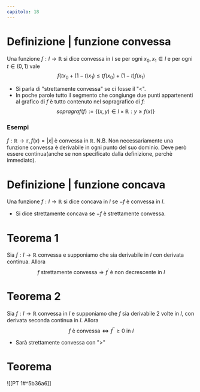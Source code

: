 ```yaml
---
capitolo: 18
---
```

# Definizione | funzione convessa
Una funzione $f:I\to\mathbb{R}$ si dice convessa in $I$ se per ogni $x_0,x_{1}\in I$ e per ogni $t\in(0,1)$ vale
$$f(tx_0+(1-t)x_{1})\le tf(x_0)+(1-t)f(x_1)$$
- Si parla di "strettamente convessa" se ci fosse il "$<$".
- In poche parole tutto il segmento che congiunge due punti appartenenti al grafico di $f$ è tutto contenuto nel sopragrafico di $f$:
$$sopragraf(f):= \{(x,y)\in I \times \mathbb{R}:y\ge f(x)\}$$
### Esempi
$f:\mathbb{R}\to\mathbb{r}, f(x)=|x|$ è convessa in $\mathbb{R}$.
N.B. Non necessariamente una funzione convessa è derivabile in ogni punto del suo dominio. Deve però essere continua(anche se non specificato dalla definizione, perchè immediato).

# Definizione | funzione concava
Una funzione $f:I\to\mathbb{R}$ si dice concava in $I$ se $-f$ è convessa in $I$.
- Si dice strettamente concava se $-f$ è strettamente convessa.

# Teorema 1
Sia $f:I\to\mathbb{R}$ convessa e supponiamo che sia derivabile in $I$ con derivata continua. 
Allora $$f \mbox{ strettamente convessa}\Rightarrow f^{'}\mbox{ è non decrescente in }I$$
# Teorema 2
Sia $f:I\to\mathbb{R}$ convessa in $I$ e supponiamo che $f$ sia derivabile 2 volte in $I$, con derivata seconda continua in $I$.
Allora 
$$f \mbox{ è convessa}\iff f^{''}\ge0\mbox{ in } I$$
- Sarà strettamente convessa con "$>$"
# Teorema
![[PT 1#^5b36a6]]